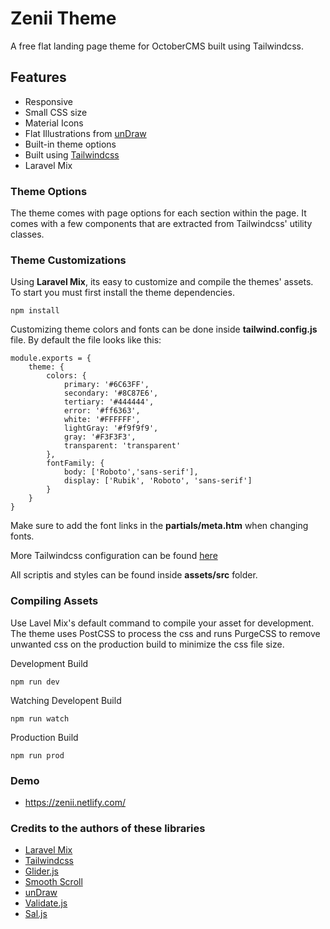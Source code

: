 # Zenii Theme
A free flat landing page theme for OctoberCMS built using Tailwindcss. 

## Features
- Responsive
- Small CSS size
- Material Icons
- Flat Illustrations from [unDraw](https://undraw.co/)
- Built-in theme options
- Built using [Tailwindcss](https://tailwindcss.com/)
- Laravel Mix

### Theme Options
The theme comes with page options for each section within the page. It comes with a few components that are extracted from Tailwindcss' utility classes. 

### Theme Customizations
Using **Laravel Mix**, its easy to customize and compile the themes' assets. To start you must first install the theme dependencies. 
```
npm install
```
Customizing theme colors and fonts can be done inside **tailwind.config.js** file. By default the file looks like this:
```
module.exports = {
    theme: {
        colors: {
            primary: '#6C63FF',
            secondary: '#8C87E6',
            tertiary: '#444444',
            error: '#ff6363',
            white: '#FFFFFF',
            lightGray: '#f9f9f9',
            gray: '#F3F3F3',
            transparent: 'transparent'
        },
        fontFamily: {
            body: ['Roboto','sans-serif'],
            display: ['Rubik', 'Roboto', 'sans-serif']
        }
    }
}
```
Make sure to add the font links in the **partials/meta.htm** when changing fonts. 

More Tailwindcss configuration can be found [here](https://tailwindcss.com/docs/configuration)

All scriptis and styles can be found inside **assets/src** folder. 

### Compiling Assets
Use Lavel Mix's default command to compile your asset for development. The theme uses PostCSS to process the css and runs PurgeCSS to remove unwanted css on the production build to minimize the css file size. 

Development Build
```
npm run dev 
```

Watching Developent Build
```
npm run watch
```

Production Build
```
npm run prod
```

### Demo
- https://zenii.netlify.com/

### Credits to the authors of these libraries
- [Laravel Mix](https://laravel-mix.com/)
- [Tailwindcss](https://tailwindcss.com/)
- [Glider.js](https://nickpiscitelli.github.io/Glider.js/)
- [Smooth Scroll](https://github.com/cferdinandi/smooth-scroll)
- [unDraw](https://undraw.co/)
- [Validate.js](https://validatejs.org/)
- [Sal.js](https://mciastek.github.io/sal/)
